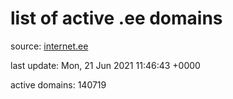 # list of active .ee domains

source: [internet.ee](https://internet.ee/domains/ee-zone-file)

last update: Mon, 21 Jun 2021 11:46:43 +0000

active domains: 140719

